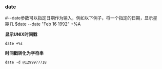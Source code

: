 ### date

#--date参数可以指定日期作为输入，例如以下例子，将一个指定的日期，显示星期几
$date --date "Feb 16 1992" +%A

**显示UNIX时间戳**

```
date +%s
```

**时间戳转化为字符串**

```
date -d @1299977718
```